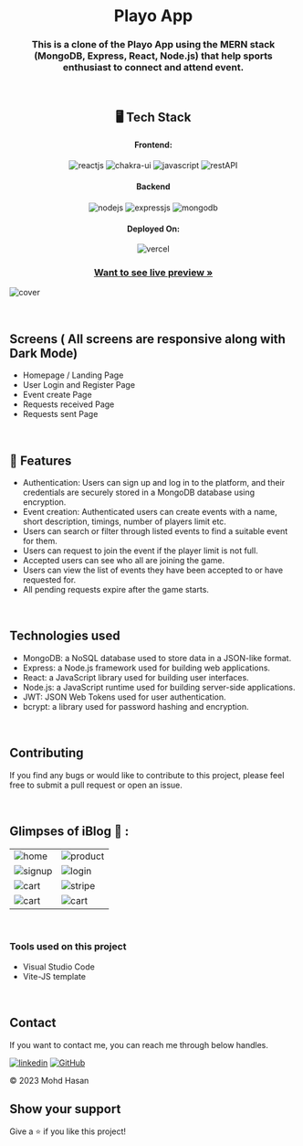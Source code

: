 <h1 align="center">Playo App</h1>

<h3 align="center">
This is a clone of the Playo App using the MERN stack (MongoDB, Express, React, Node.js) that help sports enthusiast to connect and attend event.</h3>

<br />

<h2 align="center">🖥️ Tech Stack</h2>


<h4 align="center">Frontend:</h4>

<p align="center">
  <img src="https://img.shields.io/badge/React-20232A?style=for-the-badge&logo=react&logoColor=61DAFB" alt="reactjs" />
  <img src="https://img.shields.io/badge/Chakra%20UI-3bc7bd?style=for-the-badge&logo=chakraui&logoColor=white" alt="chakra-ui" />
  <img src="https://img.shields.io/badge/JavaScript-323330?style=for-the-badge&logo=javascript&logoColor=F7DF1E" alt="javascript" />
  <img src="https://img.shields.io/badge/Rest_API-02303A?style=for-the-badge&logo=react-router&logoColor=white" alt="restAPI" />
</p>


<div align="center"><h4 align="center">Backend</h4> 
<img src="https://img.shields.io/badge/Node.js-339933?style=for-the-badge&logo=nodedotjs&logoColor=white" align="center" alt="nodejs" />
<img src="https://img.shields.io/badge/Express.js-000000?style=for-the-badge&logo=express&logoColor=white" align="center" alt="expressjs"/>
<img src="https://img.shields.io/badge/MongoDB-4EA94B?style=for-the-badge&logo=mongodb&logoColor=white" align="center" alt="mongodb"/>
 </div>


<h4 align="center">Deployed On:</h4>

<p align="center">
  <img src="https://img.shields.io/badge/Vercel-000000?style=for-the-badge&logo=vercel&logoColor=white" alt="vercel" />
</p>



<h3 align="center"><a href="https://playo-app.vercel.app/"><strong>Want to see live preview »</strong></a></h3>


![cover](https://i.ibb.co/TYR5SX9/home.png)

<br />

## Screens ( All screens are responsive along with Dark Mode)
- Homepage / Landing Page
- User Login and Register Page
- Event create Page
- Requests received Page
- Requests sent Page


<br />


## 🚀 Features
- Authentication: Users can sign up and log in to the platform, and their credentials are securely stored in a MongoDB database using encryption.
- Event creation: Authenticated users can create events with a name, short description, timings, number of players limit etc.
- Users can search or filter through listed events to find a suitable event for them.
- Users can request to join the event if the player limit is not full.
- Accepted users can see who all are joining the game.
- Users can view the list of events they have been accepted to or have requested for.
- All pending requests expire after the game starts.
<br/>

## Technologies used
- MongoDB: a NoSQL database used to store data in a JSON-like format.
- Express: a Node.js framework used for building web applications.
- React: a JavaScript library used for building user interfaces.
- Node.js: a JavaScript runtime used for building server-side applications.
- JWT: JSON Web Tokens used for user authentication.
- bcrypt: a library used for password hashing and encryption.

<br/>

## Contributing
If you find any bugs or would like to contribute to this project, please feel free to submit a pull request or open an issue.



<br />

## Glimpses of iBlog 🙈 :


<table>
  <tr>
    <td><img src="https://i.ibb.co/TYR5SX9/home.png" alt="home" /></td>
    <td><img src="https://i.ibb.co/hgSB4dT/single.png" alt="product" /></td>
  </tr>
  <tr>
    <td><img src="https://i.ibb.co/nzmst5n/create.png" alt="signup" /></td>
    <td><img src="https://res.cloudinary.com/dkudiktme/image/upload/v1681067618/iblog/side_1_j0ky69.png" alt="login" /></td>
  </tr>
  <tr>
    <td><img src="https://res.cloudinary.com/dkudiktme/image/upload/v1681067777/iblog/post_1_u5pv8m.png" alt="cart" /></td>
    <td><img src="https://res.cloudinary.com/dkudiktme/image/upload/v1681067882/iblog/profile_1_wsohal.png" alt="stripe" /></td>
  </tr>
  <tr>
    <td><img src="https://res.cloudinary.com/dkudiktme/image/upload/v1681068005/iblog/list_1_eudjc7.png" alt="cart" /></td>
    <td><img src="https://res.cloudinary.com/dkudiktme/image/upload/v1681499865/iblog/comment_gn8dij.png" alt="cart" /></td>
  </tr>
</table>

<br />

### Tools used on this project

- Visual Studio Code
- Vite-JS template

<br />



## Contact

If you want to contact me, you can reach me through below handles.

[![linkedin](https://img.shields.io/badge/Mohd_Hasan-0077B5?style=for-the-badge&logo=linkedin&logoColor=white)](https://www.linkedin.com/in/mohd-hasan/)
[![GitHub](https://img.shields.io/badge/Mohd_Hasan-20232A?style=for-the-badge&logo=Github&logoColor=white)](https://github.com/alih6051/)

© 2023 Mohd Hasan



## Show your support

Give a ⭐️ if you like this project!

